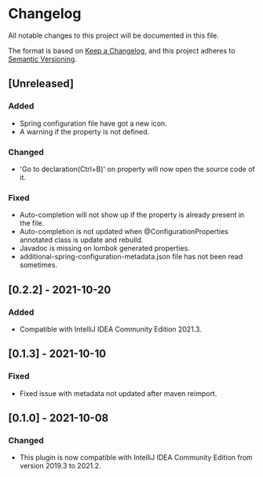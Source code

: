 # Changelog

All notable changes to this project will be documented in this file.

The format is based on [Keep a Changelog](https://keepachangelog.com), and this project adheres
to [Semantic Versioning](https://semver.org).

## [Unreleased]

### Added

- Spring configuration file have got a new icon.
- A warning if the property is not defined.

### Changed

- 'Go to declaration(Ctrl+B)' on property will now open the source code of it.

### Fixed

- Auto-completion will not show up if the property is already present in the file.
- Auto-completion is not updated when @ConfigurationProperties annotated class is update and rebuild.
- Javadoc is missing on lombok generated properties.
- additional-spring-configuration-metadata.json file has not been read sometimes.

## [0.2.2] - 2021-10-20

### Added

- Compatible with IntelliJ IDEA Community Edition 2021.3.

## [0.1.3] - 2021-10-10

### Fixed

- Fixed issue with metadata not updated after maven reimport.

## [0.1.0] - 2021-10-08
### Changed
- This plugin is now compatible with IntelliJ IDEA Community Edition from version 2019.3 to 2021.2.